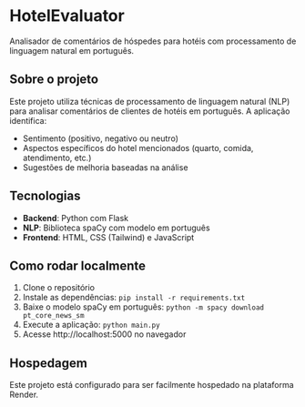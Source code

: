 # HotelEvaluator

Analisador de comentários de hóspedes para hotéis com processamento de linguagem natural em português.

## Sobre o projeto

Este projeto utiliza técnicas de processamento de linguagem natural (NLP) para analisar comentários de clientes de hotéis em português. A aplicação identifica:

- Sentimento (positivo, negativo ou neutro)
- Aspectos específicos do hotel mencionados (quarto, comida, atendimento, etc.)
- Sugestões de melhoria baseadas na análise

## Tecnologias

- **Backend**: Python com Flask
- **NLP**: Biblioteca spaCy com modelo em português
- **Frontend**: HTML, CSS (Tailwind) e JavaScript

## Como rodar localmente

1. Clone o repositório
2. Instale as dependências: `pip install -r requirements.txt`
3. Baixe o modelo spaCy em português: `python -m spacy download pt_core_news_sm`
4. Execute a aplicação: `python main.py`
5. Acesse http://localhost:5000 no navegador

## Hospedagem

Este projeto está configurado para ser facilmente hospedado na plataforma Render.
